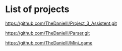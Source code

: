 # List of projects
https://github.com/TheDanielll/Project_3_Assistent.git


https://github.com/TheDanielll/Parser.git


https://github.com/TheDanielll/Mini_game
